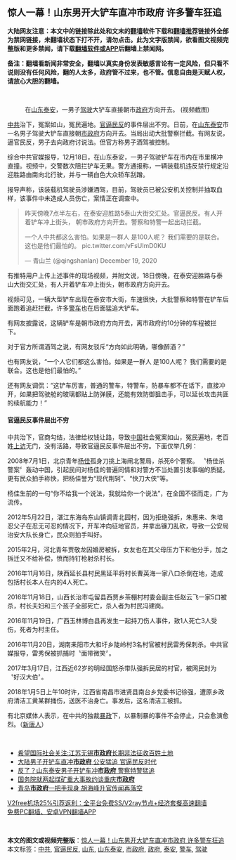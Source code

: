  <h2>惊人一幕！山东男开大铲车直冲市政府 许多警车狂追</h2> <p class="notice"><b>大陆网友注意：本文中的链接除此处和文末的<a href="https://github.com/bannedbook/fanqiang" >翻墙</a>软件下载和<a href="https://github.com/killgcd/justmysocks/blob/master/README.md">翻墙推荐</a>链接外全部为禁网链接，未翻墙状态下打不开，请勿点击。此为文字版禁闻，欲看图文视频完整版和更多禁闻，请下载<a href="https://github.com/bannedbook/fanqiang">翻墙软件或APP</a>后翻墙上禁闻网。</p><p>备注：翻墙看新闻非常安全，翻墙以真实身份发表敏感言论有一定风险，但只看不说则没有任何风险，翻的人太多，政府管不过来，也不管。信息自由是天赋人权，请放心大胆的翻墙。</b></p>  <div class="entry"> <br /> <figure><figcaption class="wp-caption-text">在<a href="https://www.bannedbook.org/bnews/tag/%e5%b1%b1%e4%b8%9c/" class="st_tag internal_tag" rel="tag" title="标签 山东 下的日志">山东</a><a href="https://www.bannedbook.org/bnews/tag/%E6%B3%B0%E5%AE%89/" class="st_tag internal_tag" rel="tag" title="标签 泰安 下的日志">泰安</a>，一男子<a href="https://www.bannedbook.org/bnews/tag/%E9%A9%BE%E9%A9%B6/" class="st_tag internal_tag" rel="tag" title="标签 驾驶 下的日志">驾驶</a>大铲车直接朝市<a href="https://www.bannedbook.org/bnews/tag/%e6%94%bf%e5%ba%9c/" class="st_tag internal_tag" rel="tag" title="标签 政府 下的日志">政府</a>方向开去。 (视频截图)</figcaption></figure> <p><a href="https://www.bannedbook.org/bnews/tag/%e4%b8%ad%e5%85%b1/" class="st_tag internal_tag" rel="tag" title="标签 中共 下的日志">中共</a>治下，冤案如山，冤民遍地。<a href="https://www.bannedbook.org/bnews/tag/%E5%AE%98%E9%80%BC%E6%B0%91%E5%8F%8D/" class="st_tag internal_tag" rel="tag" title="标签 官逼民反 下的日志">官逼民反</a>的事件层出不穷。日前，在<a href="https://www.bannedbook.org/bnews/tag/%E5%B1%B1%E4%B8%9C%E6%B3%B0%E5%AE%89/" class="st_tag internal_tag" rel="tag" title="标签 山东泰安 下的日志">山东泰安</a>市一名男子驾驶大铲车直接朝<a href="https://www.bannedbook.org/bnews/tag/%E5%B8%82%E6%94%BF%E5%BA%9C/" class="st_tag internal_tag" rel="tag" title="标签 市政府 下的日志">市政府</a>方向开去。当局出动大批警察拦截。有网友说，逼官民反，男子去向政府讨说法。但官方称男子酒驾被控制。</p> <p>综合中共官媒报导，12月18日，在山东泰安，一男子驾驶铲车在市内在市里横冲直撞。视频中，交警数次阻拦铲车无果。警方通报称，一辆装载机违反禁行规定沿迎胜路由南向北行驶，并与一辆白色大众轿车刮蹭。</p> <p>报导声称，该装载机驾驶员涉嫌酒驾，目前，驾驶员已被公安机关控制并抽取血样，该事件中未造成人员伤亡，案情正在调查中。</p> <blockquote class="twitter-tweet" data-width="550" data-dnt="true"> <p>昨天傍晚7点半左右，在泰安迎胜路5泰山大街交汇处。官逼民反。有人开着铲车冲上街头， 朝市政府方向开去。警察和特警一起出动拦截。</p> <p>一个人中共都这么害怕。如果是一群人 是100人呢？ 我们需要的是联合。这也是他们最怕的。 pic.twitter.com/vFsUImD0KU</p> <p>&mdash; 青山兰 (@qingshanlan) December 19, 2020</p>  </blockquote> <p>有推特用户上传上述事件的现场视频，并附文说，18日傍晚，在泰安迎胜路与泰山大街交汇处，有人开着铲车冲上街头，朝市政府方向开去。</p> <p>视频可见，一辆大型铲车出现在泰安市大街，车速很快，大批警察和特警在铲车后面跑着追赶拦截，许多<a href="https://www.bannedbook.org/bnews/tag/%E8%AD%A6%E8%BD%A6/" class="st_tag internal_tag" rel="tag" title="标签 警车 下的日志">警车</a>也在后面猛追大铲车。</p> <p>有网友披露说，这辆铲车是朝市政府方向开去，离市政府约10分钟的车程被拦下。</p> <p>对于官方所谓酒驾之说，有网友驳斥“方向如此明确，哪像醉酒？”</p> <p>也有网友说，“一个人它们都这么害怕。如果是一群人 是100人呢？ 我们需要的是联合。这也是他们最怕的。”</p> <p>还有网友调侃：“这铲车厉害，普通的警车，特警车，防暴车都不在话下，直接冲开，如果把驾驶舱的玻璃都贴上防弹膜，还能有效防御狙击手，可以延长攻击共匪的续航能力！”</p>  <h4><strong>官逼民反事件层出不穷</strong></h4> <p>中共治下，官商勾结，法律给权钱让路，导致<span class='wp_keywordlink_affiliate'><a href="https://www.bannedbook.org/" title="中国" target="_blank">中国</a></span>社会冤案如山，冤民遍地，老百姓<span class='wp_keywordlink_affiliate'><a href="https://www.bannedbook.org/bnews/weiquan/" title="上访" target="_blank">上访</a></span>无门，没有活路，导致官逼民反事件层出不穷。下面仅举几例：</p> <p>2008年7月1日，北京青年<span class='wp_keywordlink'><a href="https://www.bannedbook.org/forum2/topic1456.html" title="电子书：京城刀客--杨佳" target="_blank">杨佳</a></span>孤身刀挑上海闸北警局，杀死6个警察。 〝杨佳杀警案〞轰动中国，引起民间对杨佳的普遍同情和对警方不当处置引发事端的质疑。更有民众拍手称快，把杨佳誉为“现代荆轲”、“快刀大侠”等。</p> <p>杨佳生前的一句“你不给我一个说法，我就给你一个说法”，在全国不径而走，广为流传。</p> <p>2012年5月22日，湛江东海岛东山镇调青北园村，因为拒绝强拆，朱惠来、朱培忍父子在忍无可忍的情况下，开车冲向征地官员，并拿出镰刀乱砍，导致一公安局治安大队长身亡，民众则拍手叫好。</p> <p>2015年2月，河北青年贾敬龙因婚房被拆，女友也在其父母压力下和他分手，加之拆迁又不给补偿，愤而持钉枪射杀村长。</p> <p>2016年11月16日，陕西延长县村民黑延平将村长曹英海一家八口杀倒在地，造成包括村长本人在内的4人死亡。</p>  <p>2016年11月18日，山西长治市屯留县西贾乡茶棚村村委会副主任赵云飞一家5口被杀，村长夫妇和三个孩子全部死亡，杀人者为村民冯建岗。</p> <p>2016年11月19日，广西玉林博白县再发生一起持刀伤人事件，致1人死亡3人受伤，死者为村主任。</p> <p>2016年11月20日，湖南耒阳市大和圩乡陡岭村3名村官被村民雷秀保刺杀。中共官媒报导，雷秀保被抓捕时〝面带微笑〞。</p> <p>2017年3月17日，江西近62岁的明经国怒杀带队强拆民居的村官，被网民封为〝好汉大伯〞。</p> <p>2018年1月5日上午10时许，江西省南昌市进贤县南台乡党委书记徐强，遭原乡政府清洁工黄某群捅伤，送医不治身亡。事发后，这名清洁工被抓。</p> <p>有北京媒体人表示，在中共的独裁<span class='wp_keywordlink'><a href="https://www.bannedbook.org/forum11/topic276.html" title="禁片：评中国共产党的暴政" target="_blank">暴政</a></span>下，以暴制暴的事件不会停止，只会愈演愈烈。（<span class='wp_keywordlink_affiliate'><a href="https://www.ntdtv.com/" title="新唐人">新唐人</a></span>）</p>  <p>&nbsp;</p> <ul class='op-related-articles' title='相关阅读'> <li><a href='https://www.bannedbook.org/bnews/baitai/20201220/1451555.html' target='_blank'>希望国际社会关注:江苏无锡<b>市政府</b>长期非法征收百姓土地</a></li> <li><a href='https://www.bannedbook.org/bnews/cbnews/20201220/1451404.html' target='_blank'>大陆男子开铲车直冲<b>市政府</b> 公安猛追 官逼民反时代</a></li> <li><a href='https://www.bannedbook.org/bnews/cbnews/20201220/1451284.html' target='_blank'>反了？山东泰安男子开铲车冲<b>市政府</b> 警察特警猛追</a></li> <li><a href='https://www.bannedbook.org/bnews/baitai/20201206/1443170.html' target='_blank'>国务院就两起煤矿重大事故约谈重庆<b>市政府</b></a></li> <li><a href='https://www.bannedbook.org/bnews/cnnews/20201129/1438967.html' target='_blank'>青岛<b>市政府</b>一把手现身 胡海峰升官传闻再落空</a></li> </ul> <p class="texttj"> <a href="https://www.bannedbook.org/forum23/topic22702.html" target="_blank">V2free机场25%引荐返利：全平台免费SS/V2ray节点+经济套餐高速翻墙</a><br/> <a href="https://github.com/bannedbook/fanqiang/wiki/%E7%A6%81%E9%97%BB%E7%BD%91%E5%AE%89%E5%8D%93%E7%BF%BB%E5%A2%99%E6%96%B0%E9%97%BBAPP" target="_blank">免费PC翻墙、安卓VPN翻墙APP</a></p><p>&nbsp;</p><a name='sharetosocial'></a>       <div><b>本文的图文或视频完整版</b>：<a href='https://www.bannedbook.org/bnews/comments/20201220/1451746.html'>惊人一幕！山东男开大铲车直冲市政府 许多警车狂追</a></div>  </div><!--END ENTRY--> <div class="postfooter"> <div>本文标签：<a href="https://www.bannedbook.org/bnews/tag/%e4%b8%ad%e5%85%b1/" rel="tag">中共</a>, <a href="https://www.bannedbook.org/bnews/tag/%E5%AE%98%E9%80%BC%E6%B0%91%E5%8F%8D/" rel="tag">官逼民反</a>, <a href="https://www.bannedbook.org/bnews/tag/%e5%b1%b1%e4%b8%9c/" rel="tag">山东</a>, <a href="https://www.bannedbook.org/bnews/tag/%E5%B1%B1%E4%B8%9C%E6%B3%B0%E5%AE%89/" rel="tag">山东泰安</a>, <a href="https://www.bannedbook.org/bnews/tag/%E5%B8%82%E6%94%BF%E5%BA%9C/" rel="tag">市政府</a>, <a href="https://www.bannedbook.org/bnews/tag/%e6%94%bf%e5%ba%9c/" rel="tag">政府</a>, <a href="https://www.bannedbook.org/bnews/tag/%E6%B3%B0%E5%AE%89/" rel="tag">泰安</a>, <a href="https://www.bannedbook.org/bnews/tag/%E8%AD%A6%E8%BD%A6/" rel="tag">警车</a>, <a href="https://www.bannedbook.org/bnews/tag/%E9%A9%BE%E9%A9%B6/" rel="tag">驾驶</a></div>  </div><!--END POSTFOOTER--> 